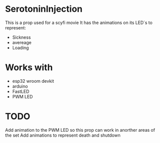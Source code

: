# SerotoninInjection
This is a prop used for a scyfi movie
It has the animations on its LED´s to represent:
* Sickness
* avereage
* Loading
# Works with
* esp32 wroom devkit
* arduino
* FastLED
* PWM LED

# TODO
Add animation to the PWM LED so this prop can work in anorther areas of the set
Add animations to represent death and shutdown

